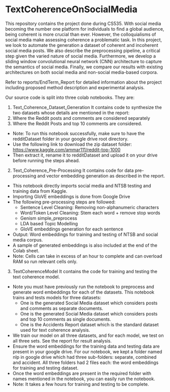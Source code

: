 # TextCoherenceOnSocialMedia
This repository contains the project done during CS535.
With social media becoming the number one platform for individuals to find a global audience, being coherent is more crucial than ever.
However, the colloquialisms of social media make assessing coherence a problematic task.
In this project, we look to automate the generation a dataset of coherent and incoherent social media posts. We also describe the preprocessing pipeline, a critical step given the varied nature of social media. Furthermore, we develop a sliding window convolutional neural network (CNN) architecture to capture the semantics of social media. Finally, we compare our results with existing architectures on both social media and non-social media-based corpora.

Refer to reports/EndTerm_Report for detailed information about the project including proposed method description and experimental analysis.

Our source code is split into three colab notebooks. They are:

1. Text_Coherence_Dataset_Generation
It contains code to synthesize the two datasets whose details are mentioned in the report:
1. Where the Reddit posts and comments are considered separately
2. Where the Reddit Posts and top 10 comments are considered.
- Note: To run this notebook successfully, make sure to have the redditDataset folder in your google drive root directory.
- Use the following link to download the zip dataset folder:
https://www.kaggle.com/ammar111/reddit-top-1000
- Then extract it, rename it to redditDataset and upload it on your drive before running the steps ahead.

	
2. Text_Coherence_Pre-Processing
It contains code for data pre-processing and vector embedding generation as described in the report.
- This notebook directly imports social media and NTSB testing and training data from Kaggle.
- Importing GloVE embeddings is done from Google Drive
- The following pre-processing steps are followed:
	- Sentence Level Cleaning: Removing non-alphanumeric characters
	- Word/Token Level Cleaning: Stem each word + remove stop words
	- Genism simple_preprocess
	- LDA based Topic Modelling
	- GloVE embeddings generation for each sentence
- Output: Word embeddings for training and testing of NTSB and social media corpus.
- A sample of generated embeddings is also included at the end of the Colab sheet.
- Note: Cells can take in excess of an hour to complete and can overload RAM so run relevant cells only.

3. TextCoherenceModel
It contains the code for training and testing the text coherence model.
- Note you must have previously run the notebook to preprocess and generate word
embeddings for each of the datasets. This notebook trains and tests models for three datasets:
	- One is the generated Social Media dataset which considers posts and comments as separate documents.
	- One is the generated Social Media dataset which considers posts and top 10 comments as single documents.
	- One is the Accidents Report dataset which is the standard dataset used for text coherence analysis.
- We train our model on all three datasets, and for each model, we test on all three sets. See the report for result analysis.
- Ensure the word embeddings for the training data and testing data are present in your google drive. For our notebook, we kept a folder named nlp in google drive which had three sub-folders: separate, combined and accident. All three folders had 2 files each: the word embeddings for training and testing dataset.
- Once the word embeddings are present in the required folder with names mentioned in the
notebook, you can easily run the notebook.
- Note: It takes a few hours for training and testing to be complete.